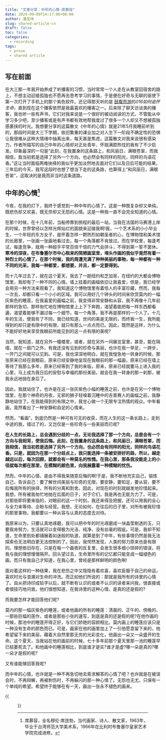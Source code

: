 ```yaml
---
title: "文章分享：中年的心情-席慕容"
date: 2024-09-09T14:17:06+08:00
author: 潘玺玮
slug: shared-article-cn
draft: false
toc: false
categories:
  - recording
tags: 
  - prose
  - shared article
---
```

## 写在前面
在大三那一年我开始养成了听播客的习惯，当时常常一个人走在从教室回宿舍的路上，不想主动迎接孤独也不愿再去思考学习的事情，于是便在好奇与无聊的驱使下第一次打开了手机上的那个紫色软件。还记得那天听的是 [<i class="fa fa-podcast" aria-hidden="true"></i>鼓腹而游](https://www.xiaoyuzhoufm.com/podcast/5f2162169504bbdb772facc3)的*016如何追怀生命*，直到现在这个播客依然是我最喜欢的播客之一。后来除了聊天访谈类的播客，我也听一些有声书，它们对我来说是一个很好的被动阅读的方式，不管能从中学习多少吧，至少播客或是有声书都有效地帮我度过了很多一个人却又不想被孤独感裹挟的时光。我想要分享的这篇散文《中年的心情》就是21年5月我睡前听到的，那段时间是大三下学期，依旧繁重的课业加之对人生下一阶段不确定性的恐惧让我很难从这种大情绪中抽离出来，每天甚是焦虑。这篇散文对我来说很有感染力，作者所描写的自己中年的心情却对正处青年、怀揣满腔热忱的我有了不少启发。印象最深的一句是“此刻，在我置身的这条路上，和风丽日，满眼苍翠，而我相信，我当初若是选择了另外一个方向，也必然会有同样的阳光，同样的鸟语花香。”这让当时面临两难抉择的我似乎更加淡然地去面对它们以及日后可能的结果。三年后的今天，我写这段时也想了想当下走的这条路，也算得上“和风丽日，满眼苍翠”，这取决的是我而非当时这条道路。

## 中年的心情[^1]

今夜，在我的灯下，我终于感觉到一种中年的心情了。这是一种既复杂却又单纯，既悲伤却又欢喜，既无奈却又无怨的心情。这是一种我一直不会完全知道的心情。

在那个时候，在十几年前，当船停靠到旅程的最后一站，当我在法国的马赛港上岸的时候，世界曾经以怎样光辉灿烂的面貌来迎接我啊!我，一个艺术系的小小毕业生，一个年轻的东方女子，是怀着怎样一颗热烈如朝圣者的心，在博物馆和美术馆的长廊里，一张画一张画地看过去，每一个角落都不肯放过。而在学校里，每逢考试，每逢竞争，就用一种超乎平常百倍千倍的力气会拼斗，不得到第一誓不罢休。**寒冷的深夜，在布鲁塞尔市中心租来的简陋画室里，埋头作画的我似乎竟然有着一种烈士的心情了。在那个时候，我的周遭充满了种种美丽的事物，每一种都有一种不同的光采，我每一种都爱，都想要，并且，都一定要得到。**

而十几年过去了，就在这个夏天，我去了一趟纽约和芝加哥，在纽约的大都会博物馆里，我却有了一种不同的心情。墙上挂着的画幅依旧让我喜爱，但是，我已经学会用另一种方法来观看了。我知道这个博物馆里有着惊人的丰富珍藏，然而，我每一次去，却都只看一个小小的区域。我可以用好几个钟头的时间来欣赏莫内的一幅灰紫色的睡莲，在我喜爱的画幅之前，我变得非常安静和从容，我不再像十几年前那样的急切，那样匆忙地在博物馆里上上下下奔跑，渴望着能把每一样东西都看遍，渴望着能够不漏过每一个细节，每一个角落，我不再是那样的一个人了。十几年的生活，使我有了不同，我已经知道，世间的美是无限的，而终我一生，我所能得到的却只是有限中的有限，就只有那么一点点而已。因此，既然是这样，为什么不能好好地来享受我眼前所能见到的这一点有限的美呢?

当然，我知道，就在另外一幢楼里，或者，就在另外一间展览室里，甚至，能在隔墙，就在一扇门之外，有我还没有见到的珍奇与美丽，也许在我一举足，一跨步，一开门之间就可以见到。可是，我也深深地明白，就在我惶急地一转身的时候，那张原来已经在我眼前，原来已经安静地呈现在我眼前的那一幅画，原来已经在墙上等待了我那么多年，原来已经等到了我的来临，原来，原来已经就要马上进入我的心里，马上成为我日后的安慰与幸福的那份美丽，就会在我一转身的那一刹那，被我永远地抛在身后了。

因此，我就站住了。也许是在这一张灰紫色小幅的睡莲之前，也许是在另一个博物馆里，在那个神奇的月夜，无邪的狮子轻嗅着沉睡中的吉普赛人的画幅之前，我静静地站住了。在我能得到的有限之中，我甘心做一个无限专注热情的观众。中年看画，竟然看出了一种安静和自足的心情来。

然而，“看画”，到底仍然是一种可有可无的收获，而在人生的这一条长路上，走到中途的我，错过了的，又岂仅是一些珍奇与一些美丽而已呢?

**在人生的长路上，总会遇到分歧的一点，无论我选择了那一个方向，总是会有一个方向与我相背，使我后悔。此刻，在我置身的这条路上，和风丽日，满眼苍翠，而我相信，我当初若是选择了另外一个方向，也必然会有同样的阳光，同样的鸟语花香。只是，就因为在那一个分歧点上，我只能选择一条被安排好的路，所以，越走越远以后，每次回顾，就都会有一种莫名的怅惆。在我心里，那条我没能走上的小径就每次都在那里，在模糊的颜色里，向我展露着一种模糊的忧伤。**

然而，中年的心情，是由不得我来随意后悔的啊!于是，我不断地充实自己，锻炼自己，告诉自己：要了解世间美丽与珍奇的无限，要安静，要知足，要从容，要不后悔我所有的抉择，所有的分离和割舍。因此，对现在的时刻就越发地珍惜起来。我想，所有被我匆忙地抛在后面的日子，对于它们，我是再也无能为力了。可是，对那些即将要来临的，对眼前的这一个时刻，我还来得及把握，还可以用我的全心与全力来等待、企盼与经营。我想，无论如何，在往后的日子里，对所有被我珍惜的那里事物，我都要以一种从容与认真的态度去对待。

我原来以为，只要认真地琢磨，我可以把中年的时光琢磨成一块晶莹剔透的玉，只要我肯努力，生活就可以变得极为光洁、纯净、没有丝毫的瑕疵。可是，我却不知道，生命里到处都铺展着如迷般的轨道，就算是到了中年，有些事情仍然是我无法探索也无法明白更无法控制的了。因此，我愕然发现，人类的努力原来也是有限的。理想依旧存在，只是在每一个画夜的反复里，会发生很多细小琐碎的错误，将我与我的理想慢慢隔开。回头望过去，生命里所有的记忆都只能变成一幅褪色的画，而只有我自己才知道，在我心里，曾经是那样鲜明的颜色啊!

面对着这样的一种结果，我在悲伤之中又隐隐有着欢喜，喜欢臣服于自己的命运，喜欢时光与浪潮对生命的冲洗。而正如他们所说的：那就是我所有的诗里的心情了。自从把诗印成铅字以后，就不断有认识的或者不认识的读者来问我，很直接或者很技巧地问我，他们很想知道，在我诗里的这种心情，是真的还是假的?

而我要怎样才能回答他们呢?

莫内的那一幅灰紫色的睡莲，或者他画的所有的睡莲：清晨的、正午的、傍晚的、一那些巨幅的莲作，或者是那些小张的速写，到底是真的还是假的呢?在他作画的时候，那池中的睡莲开得正好，与它们娇艳的容颜相比，莫内画上的睡莲应该只是一种没有生命的颜色而已。可是，画家在他的画里加上了一引他愿意留下来的，他希望留下来的美丽，藉着大自然里那无穷的光彩变化，他画出一朵又一朵盛开的生命。这个夏天，当我站在他的画前的时候，七十多年前那个夏天里那一池的睡莲早已枯萎死去了。和他画中的睡莲相比，到底谁才是实?谁才是虚?哪一朵是真的?哪一朵才是假的呢?

又有谁能够回答我呢?

而中年的心情，也许就是一种不再急切地去索求解答的心情了吧？也许就是在被误会时，不再辩解，再被刺伤时，不再躲闪的那一种心情了。无怨也无尤，只保有一个单纯的希望。希望终于能够在有一天，画出一张永不褪色的画来。

{{<figure src="/figures/2021-05-19-zongyi.JPG" title="从建馆三楼拍摄的综一，2021年5月19日" caption="那段时间常在建馆自习，这是抬头就能看见的景色，so refreshing" width="500">}}

[^1]: 席慕容，全名穆伦·席连勃，当代画家、诗人、散文家，1963年，毕业于台湾师范大学美术系，1966年在比利时布鲁塞尔皇家艺术学院完成进修。